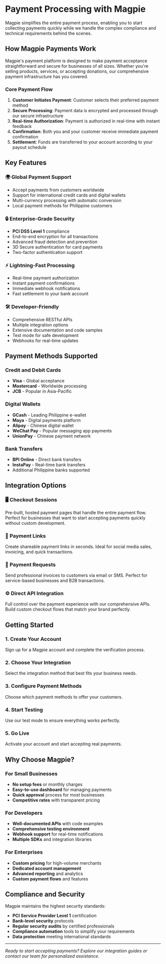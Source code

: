 # Payment Processing with Magpie

Magpie simplifies the entire payment process, enabling you to start collecting payments quickly while we handle the complex compliance and technical requirements behind the scenes.

## How Magpie Payments Work

Magpie's payment platform is designed to make payment acceptance straightforward and secure for businesses of all sizes. Whether you're selling products, services, or accepting donations, our comprehensive payment infrastructure has you covered.

### Core Payment Flow

1. **Customer Initiates Payment**: Customer selects their preferred payment method
2. **Secure Processing**: Payment data is encrypted and processed through our secure infrastructure
3. **Real-time Authorization**: Payment is authorized in real-time with instant feedback
4. **Confirmation**: Both you and your customer receive immediate payment confirmation
5. **Settlement**: Funds are transferred to your account according to your payout schedule

## Key Features

### 🌍 Global Payment Support
- Accept payments from customers worldwide
- Support for international credit cards and digital wallets
- Multi-currency processing with automatic conversion
- Local payment methods for Philippine customers

### 🔒 Enterprise-Grade Security
- **PCI DSS Level 1** compliance
- End-to-end encryption for all transactions
- Advanced fraud detection and prevention
- 3D Secure authentication for card payments
- Two-factor authentication support

### ⚡ Lightning-Fast Processing
- Real-time payment authorization
- Instant payment confirmations
- Immediate webhook notifications
- Fast settlement to your bank account

### 🛠️ Developer-Friendly
- Comprehensive RESTful APIs
- Multiple integration options
- Extensive documentation and code samples
- Test mode for safe development
- Webhooks for real-time updates

## Payment Methods Supported

### Credit and Debit Cards
- **Visa** - Global acceptance
- **Mastercard** - Worldwide processing
- **JCB** - Popular in Asia-Pacific

### Digital Wallets
- **GCash** - Leading Philippine e-wallet
- **Maya** - Digital payments platform
- **Alipay** - Chinese digital wallet
- **WeChat Pay** - Popular messaging app payments
- **UnionPay** - Chinese payment network

### Bank Transfers
- **BPI Online** - Direct bank transfers
- **InstaPay** - Real-time bank transfers
- Additional Philippine banks supported

## Integration Options

### 🖥️ Checkout Sessions
Pre-built, hosted payment pages that handle the entire payment flow. Perfect for businesses that want to start accepting payments quickly without custom development.

### 🔗 Payment Links
Create shareable payment links in seconds. Ideal for social media sales, invoicing, and quick transactions.

### 📧 Payment Requests
Send professional invoices to customers via email or SMS. Perfect for service-based businesses and B2B transactions.

### ⚙️ Direct API Integration
Full control over the payment experience with our comprehensive APIs. Build custom checkout flows that match your brand perfectly.

## Getting Started

### 1. Create Your Account
Sign up for a Magpie account and complete the verification process.

### 2. Choose Your Integration
Select the integration method that best fits your business needs.

### 3. Configure Payment Methods
Choose which payment methods to offer your customers.

### 4. Start Testing
Use our test mode to ensure everything works perfectly.

### 5. Go Live
Activate your account and start accepting real payments.

## Why Choose Magpie?

### For Small Businesses
- **No setup fees** or monthly charges
- **Easy-to-use dashboard** for managing payments
- **Quick approval** process for most businesses
- **Competitive rates** with transparent pricing

### For Developers
- **Well-documented APIs** with code examples
- **Comprehensive testing environment**
- **Webhook support** for real-time notifications
- **Multiple SDKs** and integration libraries

### For Enterprises
- **Custom pricing** for high-volume merchants
- **Dedicated account management**
- **Advanced reporting** and analytics
- **Custom payment flows** and features

## Compliance and Security

Magpie maintains the highest security standards:
- **PCI Service Provider Level 1** certification
- **Bank-level security** protocols
- **Regular security audits** by certified professionals
- **Compliance automation** tools to simplify your requirements
- **Data protection** meeting international standards

---

*Ready to start accepting payments? Explore our integration guides or contact our team for personalized assistance.*